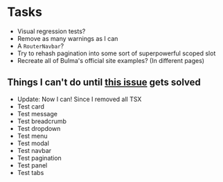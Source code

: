 # Tasks
* Visual regression tests?
* Remove as many warnings as I can
* A `RouterNavbar`?
* Try to rehash pagination into some sort of superpowerful scoped slot
* Recreate all of Bulma's official site examples? (In different pages)

## Things I can't do until [this issue](https://github.com/vuejs/vue-cli/issues/6911) gets solved
* Update: Now I can! Since I removed all TSX
* Test card
* Test message
* Test breadcrumb
* Test dropdown
* Test menu
* Test modal
* Test navbar
* Test pagination
* Test panel
* Test tabs
